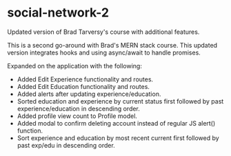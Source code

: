 # social-network-2

Updated version of Brad Tarversy's course with additional features.

This is a second go-around with Brad's MERN stack course. This updated version integrates hooks and using async/await to handle promises.

Expanded on the application with the following:

- Added Edit Experience functionality and routes.
- Added Edit Education functionality and routes.
- Added alerts after updating experience/education.
- Sorted education and experience by current status first followed by past experience/education in descending order.
- Added profile view count to Profile model.
- Added modal to confirm deleting account instead of regular JS alert() function.
- Sort experience and education by most recent current first followed by past exp/edu in descending order.
